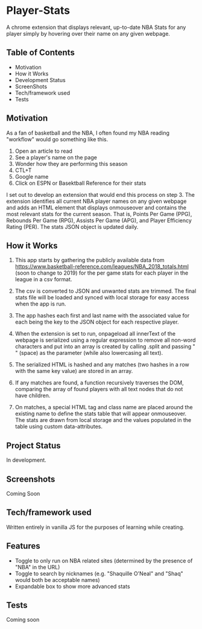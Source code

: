 # Player-Stats
A chrome extension that displays relevant, up-to-date NBA Stats for any player simply by hovering over their name on any given webpage. 

## Table of Contents
- Motivation
- How it Works
- Development Status
- ScreenShots
- Tech/framework used
- Tests


## Motivation

As a fan of basketball and the NBA, I often found my NBA reading "workflow" would go something like this. 

1. Open an article to read
2. See a player's name on the page
3. Wonder how they are performing this season 
4. CTL+T
5. Google name
6. Click on ESPN or Basektball Reference for their stats 

I set out to develop an extension that would end this process on step 3. The extension identifies all current NBA player names on any given webpage and adds an HTML element that displays onmouseover and contains the most relevant stats for the current season. That is, Points Per Game (PPG), Rebounds Per Game (RPG), Assists Per Game (APG), and Player Efficiency Rating (PER). The stats JSON object is updated daily. 

## How it Works

1. This app starts by gathering the publicly available data from https://www.basketball-reference.com/leagues/NBA_2018_totals.html (soon to change to 2019) for the per game stats for each player in the league in a csv format. 

2. The csv is converted to JSON and unwanted stats are trimmed. The final stats file will be loaded and synced with local storage for easy access when the app is run. 

3. The app hashes each first and last name with the associated value for each being the key to the JSON object for each respective player. 

4. When the extension is set to run, onpageload all innerText of the webpage is serialized using a regular expression to remove all non-word characters and put into an array is created by calling .split and passing " " (space) as the parameter (while also lowercasing all text).

5. The serialized HTML is hashed and any matches (two hashes in a row with the same key value) are stored in an array. 

6. If any matches are found, a function recursively traverses the DOM, comparing the array of found players with all text nodes that do not have children. 

7. On matches, a special HTML tag and class name are placed around the existing name to define the stats table that will appear onmouseover. The stats are drawn from local storage and the values populated in the table using custom data-attributes.  


## Project Status

In development.

## Screenshots 

Coming Soon

## Tech/framework used

Written entirely in vanilla JS for the purposes of learning while creating. 

## Features 

- Toggle to only run on NBA related sites (determined by the presence of "NBA" in the URL)
- Toggle to search by nicknames (e.g. "Shaquille O'Neal" and "Shaq" would both be acceptable names)
- Expandable box to show more advanced stats

## Tests

Coming soon










